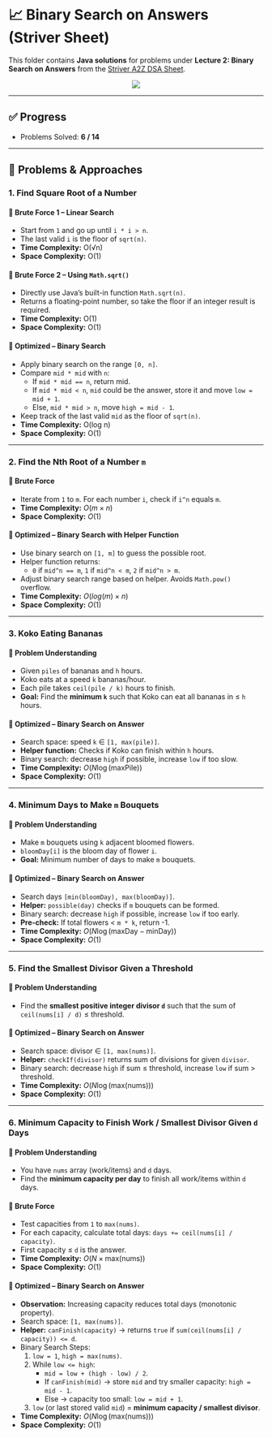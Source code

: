 # 📈 Binary Search on Answers (Striver Sheet)

This folder contains **Java solutions** for problems under **Lecture 2: Binary Search on Answers** from the [Striver A2Z DSA Sheet](https://takeuforward.org/interviews/strivers-sde-sheet-top-coding-interview-problems/).

<p align="center">
  <img src="https://img.shields.io/badge/Binary%20Search%20on%20Answers-6%2F14-yellow?style=for-the-badge" />
</p>

---

## ✅ Progress
- Problems Solved: **6 / 14**

---

## 📌 Problems & Approaches

### 1. Find Square Root of a Number

#### 🔹 Brute Force 1 – Linear Search
- Start from `1` and go up until `i * i > n`.  
- The last valid `i` is the floor of `sqrt(n)`.  
- **Time Complexity:** O(√n)  
- **Space Complexity:** O(1)  

#### 🔹 Brute Force 2 – Using `Math.sqrt()`
- Directly use Java’s built-in function `Math.sqrt(n)`.  
- Returns a floating-point number, so take the floor if an integer result is required.  
- **Time Complexity:** O(1)  
- **Space Complexity:** O(1)  

#### 🔹 Optimized – Binary Search
- Apply binary search on the range `[0, n]`.  
- Compare `mid * mid` with `n`:  
  - If `mid * mid == n`, return mid.  
  - If `mid * mid < n`, `mid` could be the answer, store it and move `low = mid + 1`.  
  - Else, `mid * mid > n`, move `high = mid - 1`.  
- Keep track of the last valid `mid` as the floor of `sqrt(n)`.  
- **Time Complexity:** O(log n)  
- **Space Complexity:** O(1)  

---

### 2. Find the Nth Root of a Number `m`

#### 🔹 Brute Force
- Iterate from `1` to `m`. For each number `i`, check if `i^n` equals `m`.
- **Time Complexity:** $O(m \times n)$
- **Space Complexity:** $O(1)$

#### 🔹 Optimized – Binary Search with Helper Function
- Use binary search on `[1, m]` to guess the possible root.  
- Helper function returns:
  - `0` if `mid^n == m`, `1` if `mid^n < m`, `2` if `mid^n > m`.
- Adjust binary search range based on helper. Avoids `Math.pow()` overflow.  
- **Time Complexity:** $O(log(m) \times n)$
- **Space Complexity:** $O(1)$

---

### 3. Koko Eating Bananas

#### 🔹 Problem Understanding
- Given `piles` of bananas and `h` hours.  
- Koko eats at a speed `k` bananas/hour.  
- Each pile takes `ceil(pile / k)` hours to finish.  
- **Goal:** Find the **minimum `k`** such that Koko can eat all bananas in ≤ `h` hours.

#### 🔹 Optimized – Binary Search on Answer
- Search space: speed `k` ∈ `[1, max(pile)]`.
- **Helper function:** Checks if Koko can finish within `h` hours.
- Binary search: decrease `high` if possible, increase `low` if too slow.
- **Time Complexity:** $O(N \log(\text{maxPile}))$
- **Space Complexity:** $O(1)$

---

### 4. Minimum Days to Make `m` Bouquets

#### 🔹 Problem Understanding
- Make `m` bouquets using `k` adjacent bloomed flowers.
- `bloomDay[i]` is the bloom day of flower `i`.
- **Goal:** Minimum number of days to make `m` bouquets.

#### 🔹 Optimized – Binary Search on Answer
- Search days `[min(bloomDay), max(bloomDay)]`.
- **Helper:** `possible(day)` checks if `m` bouquets can be formed.
- Binary search: decrease `high` if possible, increase `low` if too early.
- **Pre-check:** If total flowers < `m * k`, return -1.
- **Time Complexity:** $O(N \log(\text{maxDay} - \text{minDay}))$
- **Space Complexity:** $O(1)$

---

### 5. Find the Smallest Divisor Given a Threshold

#### 🔹 Problem Understanding
- Find the **smallest positive integer divisor `d`** such that the sum of `ceil(nums[i] / d)` ≤ threshold.

#### 🔹 Optimized – Binary Search on Answer
- Search space: divisor ∈ `[1, max(nums)]`.
- **Helper:** `checkIf(divisor)` returns sum of divisions for given `divisor`.
- Binary search: decrease `high` if sum ≤ threshold, increase `low` if sum > threshold.
- **Time Complexity:** $O(N \log(\text{max(nums)}))$
- **Space Complexity:** $O(1)$

---

### 6. Minimum Capacity to Finish Work / Smallest Divisor Given `d` Days

#### 🔹 Problem Understanding
- You have `nums` array (work/items) and `d` days.  
- Find the **minimum capacity per day** to finish all work/items within `d` days.

#### 🔹 Brute Force
- Test capacities from `1` to `max(nums)`.
- For each capacity, calculate total days: `days += ceil(nums[i] / capacity)`.
- First capacity ≤ `d` is the answer.
- **Time Complexity:** $O(N \times \text{max(nums)})$
- **Space Complexity:** $O(1)$

#### 🔹 Optimized – Binary Search on Answer
- **Observation:** Increasing capacity reduces total days (monotonic property).
- Search space: `[1, max(nums)]`.
- **Helper:** `canFinish(capacity)` → returns `true` if `sum(ceil(nums[i] / capacity)) <= d`.
- Binary Search Steps:
  1. `low = 1`, `high = max(nums)`.
  2. While `low <= high`:
     - `mid = low + (high - low) / 2`.
     - If `canFinish(mid)` → store `mid` and try smaller capacity: `high = mid - 1`.
     - Else → capacity too small: `low = mid + 1`.
  3. `low` (or last stored valid `mid`) = **minimum capacity / smallest divisor**.
- **Time Complexity:** $O(N \log(\text{max(nums)}))$
- **Space Complexity:** $O(1)$
